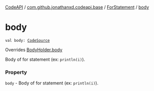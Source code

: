 [CodeAPI](../../index.md) / [com.github.jonathanxd.codeapi.base](../index.md) / [ForStatement](index.md) / [body](.)

# body

`val body: `[`CodeSource`](../../com.github.jonathanxd.codeapi/-code-source/index.md)

Overrides [BodyHolder.body](../-body-holder/body.md)

Body of for statement (ex: `println(i)`).

### Property

`body` - Body of for statement (ex: `println(i)`).